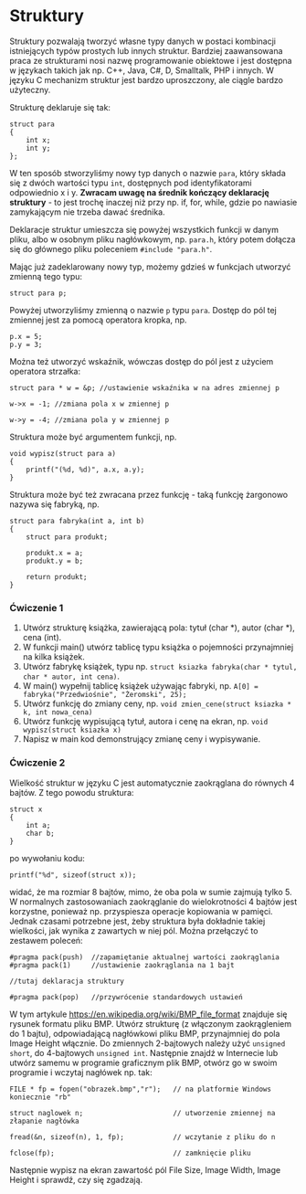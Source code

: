 # Struktury 

Struktury pozwalają tworzyć własne typy danych w postaci kombinacji istniejących typów prostych lub innych struktur. Bardziej zaawansowana praca ze strukturami nosi nazwę programowanie obiektowe i jest dostępna w językach takich jak np. C++, Java, C#, D, Smalltalk, PHP i innych. W języku C mechanizm struktur jest bardzo uproszczony, ale ciągle bardzo użyteczny.

Strukturę deklaruje się tak:

    struct para
    {
        int x;
        int y;
    };

W ten sposób stworzyliśmy nowy typ danych o nazwie `para`, który składa się z dwóch wartości typu `int`, dostępnych pod identyfikatorami odpowiednio x i y. **Zwracam uwagę na średnik kończący deklarację struktury** - to jest trochę inaczej niż przy np. if, for, while, gdzie po nawiasie zamykającym nie trzeba dawać średnika.

Deklaracje struktur umieszcza się powyżej wszystkich funkcji w danym pliku, albo w osobnym pliku nagłówkowym, np. `para.h`, który potem dołącza się do głównego pliku poleceniem `#include "para.h"`.

Mając już zadeklarowany nowy typ, możemy gdzieś w funkcjach utworzyć zmienną tego typu:

    struct para p;
    
Powyżej utworzyliśmy zmienną o nazwie `p` typu `para`. Dostęp do pól tej zmiennej jest za pomocą operatora kropka, np.

    p.x = 5;
    p.y = 3;

Można też utworzyć wskaźnik, wówczas dostęp do pól jest z użyciem operatora strzałka:

    struct para * w = &p; //ustawienie wskaźnika w na adres zmiennej p

    w->x = -1; //zmiana pola x w zmiennej p

    w->y = -4; //zmiana pola y w zmiennej p

Struktura może być argumentem funkcji, np.

    void wypisz(struct para a)
    {
        printf("(%d, %d)", a.x, a.y);
    }

Struktura może być też zwracana przez funkcję - taką funkcję żargonowo nazywa się fabryką, np.

    struct para fabryka(int a, int b)
    {
        struct para produkt;

        produkt.x = a;
        produkt.y = b;

        return produkt;
    }
    
### Ćwiczenie 1

1. Utwórz strukturę książka, zawierającą pola: tytuł (char *), autor (char *), cena (int).
1. W funkcji main() utwórz tablicę typu książka o pojemności przynajmniej na kilka książek.
1. Utwórz fabrykę książek, typu np. `struct ksiazka fabryka(char * tytul, char * autor, int cena)`.
1. W main() wypełnij tablicę książek używając fabryki, np. `A[0] = fabryka("Przedwiośnie", "Żeromski", 25);`
1. Utwórz funkcję do zmiany ceny, np. `void zmien_cene(struct ksiazka * k, int nowa_cena)`
1. Utwórz funkcję wypisującą tytuł, autora i cenę na ekran, np. `void wypisz(struct ksiazka x)`
1. Napisz w main kod demonstrujący zmianę ceny i wypisywanie.

### Ćwiczenie 2

Wielkość struktur w języku C jest automatycznie zaokrąglana do równych 4 bajtów. Z tego powodu struktura:

    struct x
    {
        int a;
        char b;
    }

po wywołaniu kodu:

    printf("%d", sizeof(struct x));

widać, że ma rozmiar 8 bajtów, mimo, że oba pola w sumie zajmują tylko 5. W normalnych zastosowaniach zaokrąglanie do wielokrotności 4 bajtów jest korzystne, ponieważ np. przyspiesza operacje kopiowania w pamięci. Jednak czasami potrzebne jest, żeby struktura była dokładnie takiej wielkości, jak wynika z zawartych w niej pól. Można przełączyć to zestawem poleceń:

    #pragma pack(push)  //zapamiętanie aktualnej wartości zaokrąglania
    #pragma pack(1)     //ustawienie zaokrąglania na 1 bajt
    
    //tutaj deklaracja struktury
    
    #pragma pack(pop)   //przywrócenie standardowych ustawień

W tym artykule https://en.wikipedia.org/wiki/BMP_file_format znajduje się rysunek formatu pliku BMP. Utwórz strukturę (z włączonym zaokrągleniem do 1 bajtu), odpowiadającą nagłówkowi pliku BMP, przynajmniej do pola Image Height włącznie. Do zmiennych 2-bajtowych należy użyć `unsigned short`, do 4-bajtowych `unsigned int`. Następnie znajdź w Internecie lub utwórz samemu w programie graficznym plik BMP, otwórz go w swoim programie i wczytaj nagłówek np. tak:

    FILE * fp = fopen("obrazek.bmp","r");   // na platformie Windows koniecznie "rb"
    
    struct naglowek n;                      // utworzenie zmiennej na złapanie nagłówka
    
    fread(&n, sizeof(n), 1, fp);            // wczytanie z pliku do n
    
    fclose(fp);                             // zamknięcie pliku

Następnie wypisz na ekran zawartość pól File Size, Image Width, Image Height i sprawdź, czy się zgadzają.
